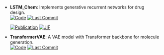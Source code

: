



- **LSTM_Chem**: Implements generative recurrent networks for drug design.  
    [![Code](https://img.shields.io/github/stars/topazape/LSTM_Chem?style=for-the-badge&logo=github)](https://github.com/topazape/LSTM_Chem) 
    [![Last Commit](https://img.shields.io/github/last-commit/topazape/LSTM_Chem?style=for-the-badge&logo=github)](https://github.com/topazape/LSTM_Chem) 

    [![Publication](https://img.shields.io/badge/Publication-Citations:310-blue?style=for-the-badge&logo=bookstack)](https://doi.org/10.1002/minf.201700111) 
    [![JIF](https://img.shields.io/badge/Impact_Factor-2.80-purple?style=for-the-badge&logo=academia)](https://doi.org/10.1002/minf.201700111)



- **TransformerVAE**: A VAE model with Transformer backbone for molecule generation.  
    [![Code](https://img.shields.io/github/stars/mizuno-group/TransformerVAE?style=for-the-badge&logo=github)](https://github.com/mizuno-group/TransformerVAE) 
    [![Last Commit](https://img.shields.io/github/last-commit/mizuno-group/TransformerVAE?style=for-the-badge&logo=github)](https://github.com/mizuno-group/TransformerVAE) 



